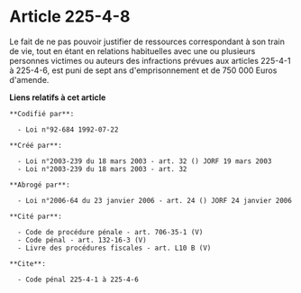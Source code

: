 # Article 225-4-8

Le fait de ne pas pouvoir justifier de ressources correspondant à son train de vie, tout en étant en relations habituelles
avec une ou plusieurs personnes victimes ou auteurs des infractions prévues aux articles 225-4-1 à 225-4-6, est puni de sept
ans d'emprisonnement et de 750 000 Euros d'amende.

**Liens relatifs à cet article**

	**Codifié par**:

	  - Loi n°92-684 1992-07-22

	**Créé par**:

	  - Loi n°2003-239 du 18 mars 2003 - art. 32 () JORF 19 mars 2003
	  - Loi n°2003-239 du 18 mars 2003 - art. 32

	**Abrogé par**:

	  - Loi n°2006-64 du 23 janvier 2006 - art. 24 () JORF 24 janvier 2006

	**Cité par**:

	  - Code de procédure pénale - art. 706-35-1 (V)
	  - Code pénal - art. 132-16-3 (V)
	  - Livre des procédures fiscales - art. L10 B (V)

	**Cite**:

	  - Code pénal 225-4-1 à 225-4-6
